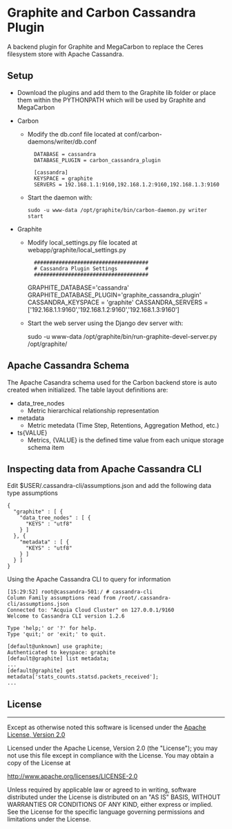 # Graphite and Carbon Cassandra Plugin
A backend plugin for Graphite and MegaCarbon to replace the Ceres filesystem store with Apache Cassandra.


## Setup
* Download the plugins and add them to the Graphite lib folder or place them within the PYTHONPATH which will be used by Graphite and MegaCarbon


* Carbon
	
	* Modify the db.conf file located at conf/carbon-daemons/writer/db.conf 

    		DATABASE = cassandra
    		DATABASE_PLUGIN = carbon_cassandra_plugin

	    	[cassandra]
    		KEYSPACE = graphite
    		SERVERS = 192.168.1.1:9160,192.168.1.2:9160,192.168.1.3:9160
  * Start the daemon with:
  
        sudo -u www-data /opt/graphite/bin/carbon-daemon.py writer start 
   
* Graphite
	
	* Modify local_settings.py file located at webapp/graphite/local_settings.py  
			
    		#####################################
    		# Cassandra Plugin Settings         #
    		#####################################
        GRAPHITE_DATABASE='cassandra'
        GRAPHITE_DATABASE_PLUGIN='graphite_cassandra_plugin'
    		CASSANDRA_KEYSPACE = 'graphite'
    		CASSANDRA_SERVERS = ['192.168.1.1:9160','192.168.1.2:9160','192.168.1.3:9160']
  * Start the web server using the Django dev server with:
  
      sudo -u www-data /opt/graphite/bin/run-graphite-devel-server.py  /opt/graphite/

## Apache Cassandra Schema 
The Apache Casandra schema used for the Carbon backend store is auto created when initialized. The table layout definitions are: 

* data_tree_nodes 
  - Metric hierarchical relationship representation 
* metadata
	- Metric metedata (Time Step, Retentions, Aggregation Method, etc.)
* ts{VALUE}
  - Metrics, {VALUE} is the defined time value from each unique storage schema item

## Inspecting data from Apache Cassandra CLI
Edit $USER/.cassandra-cli/assumptions.json and add the following data type assumptions 

    {
      "graphite" : [ {
        "data_tree_nodes" : [ {
          "KEYS" : "utf8"
        } ]
      }, {
        "metadata" : [ {
          "KEYS" : "utf8"
        } ]
      } ]
    }


Using the Apache Cassandra CLI to query for information
    
    [15:29:52] root@cassandra-501:/ # cassandra-cli
    Column Family assumptions read from /root/.cassandra-cli/assumptions.json
    Connected to: "Acquia Cloud Cluster" on 127.0.0.1/9160
    Welcome to Cassandra CLI version 1.2.6

    Type 'help;' or '?' for help.
    Type 'quit;' or 'exit;' to quit.

    [default@unknown] use graphite;
    Authenticated to keyspace: graphite
    [default@graphite] list metadata;
    ...
    [default@graphite] get metadata['stats_counts.statsd.packets_received'];
    ...


## License
---
Except as otherwise noted this software is licensed under the [Apache License, Version 2.0](http://www.apache.org/licenses/LICENSE-2.0.html)

Licensed under the Apache License, Version 2.0 (the "License");
you may not use this file except in compliance with the License.
You may obtain a copy of the License at

  http://www.apache.org/licenses/LICENSE-2.0

Unless required by applicable law or agreed to in writing, software
distributed under the License is distributed on an "AS IS" BASIS,
WITHOUT WARRANTIES OR CONDITIONS OF ANY KIND, either express or implied.
See the License for the specific language governing permissions and
limitations under the License.
